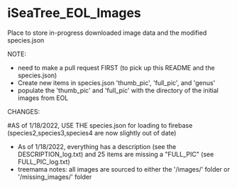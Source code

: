 # iSeaTree_EOL_Images
Place to store in-progress downloaded image data and the modified species.json


NOTE:

- need to make a pull request FIRST (to pick up this README and the species.json)
- Create new items in species.json 'thumb_pic', 'full_pic', and 'genus'
- populate the 'thumb_pic' and 'full_pic' with the directory of the initial images from EOL 

CHANGES:

#AS of 1/18/2022, USE THE species.json for loading to firebase (species2,species3,species4 are now slightly out of date)

- As of 1/18/2022, everything has a description (see the DESCRIPTION_log.txt) and 25 items are missing a "FULL_PIC" (see FULL_PIC_log.txt)
- treemama notes: all images are sourced to either the '/images/' folder or '/missing_images/' folder  
